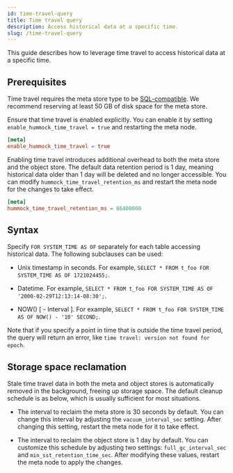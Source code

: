 ```yaml
---
id: time-travel-query
title: Time travel query
description: Access historical data at a specific time.
slug: /time-travel-query
---
```

<head>
  <link rel="canonical" href="https://docs.risingwave.com/docs/current/time-travel-query/" />
</head>

This guide describes how to leverage time travel to access historical data at a specific time.

## Prerequisites

Time travel requires the meta store type to be [SQL-compatible](/docs/deploy/risingwave-docker-compose.md#customize-meta-store). We recommend reserving at least 50 GB of disk space for the meta store.

Ensure that time travel is enabled explicitly. You can enable it by setting `enable_hummock_time_travel = true` and restarting the meta node.

```toml
[meta]
enable_hummock_time_travel = true
```

Enabling time travel introduces additional overhead to both the meta store and the object store. The default data retention period is 1 day, meaning historical data older than 1 day will be deleted and no longer accessible. You can modify `hummock_time_travel_retention_ms` and restart the meta node for the changes to take effect.

```toml
[meta]
hummock_time_travel_retention_ms = 86400000
```

## Syntax

Specify `FOR SYSTEM_TIME AS OF` separately for each table accessing historical data. The following subclauses can be used:

- Unix timestamp in seconds. For example, `SELECT * FROM t_foo FOR SYSTEM_TIME AS OF 1721024455;`.

- Datetime. For example, `SELECT * FROM t_foo FOR SYSTEM_TIME AS OF '2000-02-29T12:13:14-08:30';`.

- NOW() [ - Interval ]. For example, `SELECT * FROM t_foo FOR SYSTEM_TIME AS OF NOW() - '10' SECOND;`.

Note that if you specify a point in time that is outside the time travel period, the query will return an error, like `time travel: version not found for epoch`.

## Storage space reclamation

Stale time travel data in both the meta and object stores is automatically removed in the background, freeing up storage space. The default cleanup schedule is as below, which is usually sufficient for most situations.

- The interval to reclaim the meta store is 30 seconds by default. You can change this interval by adjusting the `vacuum_interval_sec` setting. After changing this setting, restart the meta node for it to take effect.

- The interval to reclaim the object store is 1 day by default. You can customize this schedule by adjusting two settings: `full_gc_interval_sec` and `min_sst_retention_time_sec`. After modifying these values, restart the meta node to apply the changes.
